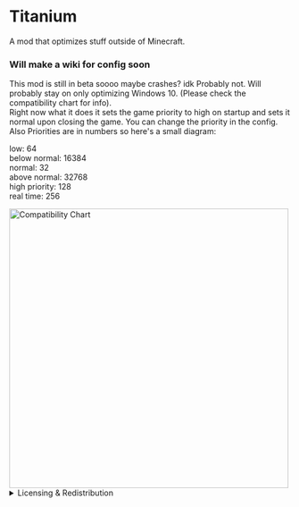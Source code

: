 # Titanium  
A mod that optimizes stuff outside of Minecraft.  
  
### Will make a wiki for config soon
  
  
This mod is still in beta soooo maybe crashes? idk Probably not. Will probably stay on only optimizing Windows 10. (Please check the compatibility chart for info).  
Right now what it does it sets the game priority to high on startup and sets it normal upon closing the game. You can change the priority in the config. Also Priorities are in numbers so here's a small diagram:
  
  
low: 64   
below normal: 16384  
normal: 32  
above normal: 32768  
high priority: 128  
real time: 256  
  
<img src="https://cdn.modrinth.com/data/T61qr8P3/images/d4b691c1b9d06bfeabe1dbcd0c0e0f1bd3b42d80.png" alt="Compatibility Chart" width="500"/>
<details>
<summary>Licensing & Redistribution</summary>

You can use this mod.                                                                                                                                                                                              
If you want to put this in your Modpack you must add appropriate credit.(A link to the mod, the name of it and the creator/Zacgamingpro1234)     
</details>  
